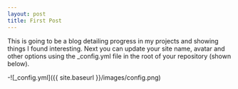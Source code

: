 ```yaml
---
layout: post
title: First Post
---
```


This is going to be a blog detailing progress in my projects and showing things I found interesting. Next you can update your site name, avatar and other options using the _config.yml file in the root of your repository (shown below).
 
-![_config.yml]({{ site.baseurl }}/images/config.png)
